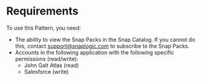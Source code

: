 # Requirements

To use this Pattern, you need:

* The ability to view the Snap Packs in the Snap Catalog. If you cannot do this, contact [support@snaplogic.com](mailto:support@snaplogic.com) to subscribe to the Snap Packs.
* Accounts in the following application with the following specific permissions (read/write):
  * John Galt Atlas (read)
  * Salesforce (write)
